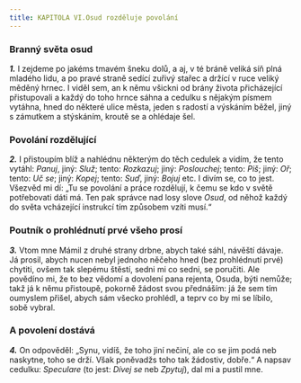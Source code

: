 ```yaml
---
title: KAPITOLA VI.Osud rozděluje povolání
---
```


### Branný světa osud

**_1._** I zejdeme po jakéms tmavém šneku dolů, a aj, v té bráně veliká síň plná mladého lidu, a po pravé straně sedící zuřivý stařec a držící v ruce veliký měděný hrnec. I viděl sem, an k němu všickni od brány života přicházející přistupovali a každý do toho hrnce sáhna a cedulku s nějakým písmem vytáhna, hned do některé ulice města, jeden s radostí a výskáním běžel, jiný s zámutkem a stýskáním, kroutě se a ohlédaje šel.

### Povolání rozdělující

**_2._** I přistoupím blíž a nahlédnu některým do těch cedulek a vidím, že tento vytáhl: _Panuj_, jiný: _Služ_; tento: _Rozkazuj_; jiný: _Poslouchej_; tento: _Piš_; jiný: _Oř_; tento: _Uč se_; jiný: _Kopej_; tento: _Suď_, jiný: _Bojuj_ etc. I divím se, co to jest. Všezvěd mi dí: „Tu se povolání a práce rozdělují, k čemu se kdo v světě potřebovati dáti má. Ten pak správce nad losy slove _Osud_, od něhož každý do světa vcházející instrukcí tím způsobem vzíti musí.“

### Poutník o prohlédnutí prvé všeho prosí

**_3._** Vtom mne Mámil z druhé strany drbne, abych také sáhl, návěští dávaje. Já prosil, abych nucen nebyl jednoho něčeho hned (bez prohlédnutí prvé) chytiti, ovšem tak slepému štěstí, sedni mi co sedni, se poručiti. Ale povědíno mi, že to bez vědomí a dovolení pana rejenta, Osuda, býti nemůže; takž já k němu přistoupě, pokorně žádost svou přednáším: já že sem tím oumyslem přišel, abych sám všecko prohlédl, a teprv co by mi se líbilo, sobě vybral.

### A povolení dostává

**_4._** On odpověděl: „Synu, vidíš, že toho jiní nečiní, ale co se jim podá neb naskytne, toho se drží. Však poněvadžs toho tak žádostiv, dobře.“ A napsav cedulku: _Speculare_ (to jest: _Dívej se_ neb _Zpytuj_), dal mi a pustil mne.
